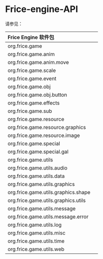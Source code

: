 # Frice-engine-API #
请参见：

|Frice Engine 软件包                 ||
:-------------------|:----:
| org.frice.game                     ||
| org.frice.game.anim                ||
| org.frice.game.anim.move           ||
| org.frice.game.scale               ||
| org.frice.game.event               ||
| org.frice.game.obj                 ||
| org.frice.game.obj.button          ||
| org.frice.game.effects             ||
| org.frice.game.sub                 ||
| org.frice.game.resource            ||
| org.frice.game.resource.graphics   ||
| org.frice.game.resource.image      ||
| org.frice.game.special             ||
| org.frice.game.special.gal         ||
| org.frice.game.utils               ||
| org.frice.game.utils.audio         ||
| org.frice.game.utils.data          ||
| org.frice.game.utils.graphics      ||
| org.frice.game.utils.graphics.shape||
| org.frice.game.utils.graphics.utils||
| org.frice.game.utils.message       ||
| org.frice.game.utils.message.error ||
| org.frice.game.utils.log           ||
| org.frice.game.utils.misc          ||
| org.frice.game.utils.time          ||
| org.frice.game.utils.web           ||




